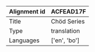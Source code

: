 |Alignment id | ACFEAD17F
| --- | --- 
|Title | Chöd Series 
|Type | translation
|Languages | ['en', 'bo']